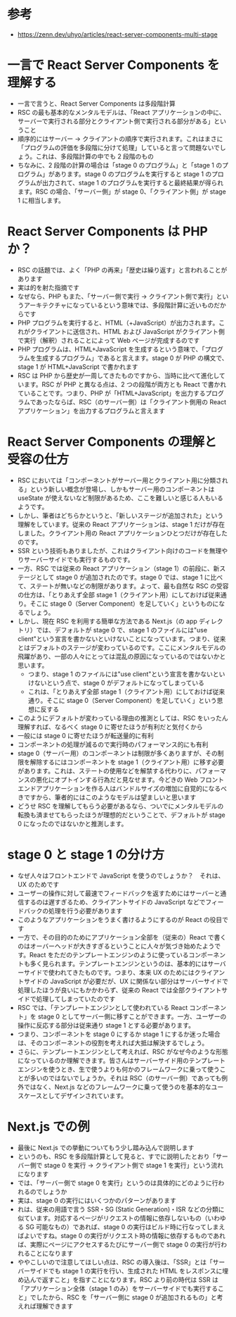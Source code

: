 # 参考

- https://zenn.dev/uhyo/articles/react-server-components-multi-stage

# 一言で React Server Components を理解する

- 一言で言うと、React Server Components は多段階計算
- RSC の最も基本的なメンタルモデルは、「React アプリケーションの中に、サーバーで実行される部分とクライアント側で実行される部分がある」ということ
- 順序的にはサーバー → クライアントの順序で実行されます。これはまさに「プログラムの評価を多段階に分けて処理」していると言って問題ないでしょう。これは、多段階計算の中でも 2 段階のもの
- ちなみに、2 段階の計算の場合は「stage 0 のプログラム」と「stage 1 のプログラム」があります。stage 0 のプログラムを実行すると stage 1 のプログラムが出力されて、stage 1 のプログラムを実行すると最終結果が得られます。RSC の場合、「サーバー側」が stage 0、「クライアント側」が stage 1 に相当します。

# React Server Components は PHP か？

- RSC の話題では、よく「PHP の再来」「歴史は繰り返す」と言われることがあります
- 実は的を射た指摘です
- なぜなら、PHP もまた、「サーバー側で実行 → クライアント側で実行」というアーキテクチャになっているという意味では、多段階計算に近いものだからです
- PHP プログラムを実行すると、HTML（+JavaScript）が出力されます。これがクライアントに送信され、HTML および JavaScript がクライアント側で実行（解釈）されることによって Web ページが完成するのです
- PHP プログラムは、HTML+JavaScript を生成するという意味で、「プログラムを生成するプログラム」であると言えます。stage 0 が PHP の構文で、stage 1 が HTML+JavaScript で書かれます
- RSC は PHP から歴史が一周してきたものですから、当時に比べて進化しています。RSC が PHP と異なる点は、2 つの段階が両方とも React で書かれていることです。つまり、PHP が「HTML+JavaScript」を出力するプログラムであったならば、RSC（のサーバー側）は「クライアント側用の React アプリケーション」を出力するプログラムと言えます

# React Server Components の理解と受容の仕方

- RSC においては「コンポーネントがサーバー用とクライアント用に分類される」という新しい概念が登場し、しかもサーバー用のコンポーネントは useState が使えないなど制限があるため、ここを難しいと感じる人もいるようです。
- しかし、筆者はどちらかというと、「新しいステージが追加された」という理解をしています。従来の React アプリケーションは、stage 1 だけが存在しました。クライアント用の React アプリケーションひとつだけが存在したのです。
- SSR という技術もありましたが、これはクライアント向けのコードを無理やりサーバーサイドでも実行するものです。
- 一方、RSC では従来の React アプリケーション（stage 1）の前段に、新ステージとして stage 0 が追加されたのです。stage 0 では、stage 1 に比べて、ステートが無いなどの制限があります。よって、最も自然な RSC の受容の仕方は、「とりあえず全部 stage 1（クライアント用）にしておけば従来通り。そこに stage 0（Server Component）を足していく」というものになるでしょう。
- しかし、現在 RSC を利用する簡単な方法である Next.js（の app ディレクトリ）では、デフォルトが stage 0 で、stage 1 のファイルには"use client"という宣言を書かないといけないことになっています。つまり、従来とはデフォルトのステージが変わっているのです。ここにメンタルモデルの飛躍があり、一部の人々にとっては混乱の原因になっているのではないかと思います。
  - つまり、stage 1 のファイルには"use client"という宣言を書かないといけないという点で、stage 0 がデフォルトになってしまっている
  - これは、「とりあえず全部 stage 1（クライアント用）にしておけば従来通り。そこに stage 0（Server Component）を足していく」という思想に反する
- このようにデフォルトが変わっている理由の推測としては、RSC をいったん理解すれば、なるべく stage 0 に寄せたほうが有利だと気付くから
- 一般には stage 0 に寄せたほうが転送量的に有利
- コンポーネントの処理が減るので実行時のパフォーマンス的にも有利
- stage 0（サーバー用）のコンポーネントは制限が多くありますが、その制限を解除するにはコンポーネントを stage 1（クライアント用）に移す必要があります。これは、ステートの使用などを解禁する代わりに、パフォーマンスの悪化にオプトインする行為だと見なせます。今どきの Web フロントエンドアプリケーションを作る人はバンドルサイズの増加に自覚的になるべきですから、筆者的にはこのようなモデルは望ましいと思います
- どうせ RSC を理解してもらう必要があるなら、ついでにメンタルモデルの転換も済ませてもらったほうが理想的だということで、デフォルトが stage 0 になったのではないかと推測します。

# stage 0 と stage 1 の分け方

- なぜ人々はフロントエンドで JavaScript を使うのでしょうか？　それは、UX のためです
- ユーザーの操作に対して最速でフィードバックを返すためにはサーバーと通信するのは遅すぎるため、クライアントサイドの JavaScript などでフィードバックの処理を行う必要があります
- このようなアプリケーションをうまく書けるようにするのが React の役目です
- 一方で、その目的のためにアプリケーション全部を（従来の）React で書くのはオーバーヘッドが大きすぎるということに人々が気づき始めたようです。React をただのテンプレートエンジンのように使っているコンポーネントも多く見られます。テンプレートエンジンというのは、基本的にはサーバーサイドで使われてきたものです。つまり、本来 UX のためにはクライアントサイドの JavaScript が必要だが、UX に関係ない部分はサーバーサイドで処理したほうが良いにもかかわらず、従来の React では全部クライアントサイドで処理してしまっていたのです
- RSC では、「テンプレートエンジンとして使われている React コンポーネント」を stage 0 としてサーバー側に移すことができます。一方、ユーザーの操作に反応する部分は従来通り stage 1 とする必要があります。
- つまり、コンポーネントを stage 0 にするか stage 1 にするか迷った場合は、そのコンポーネントの役割を考えれば大抵は解決するでしょう。
- さらに、テンプレートエンジンとして考えれば、RSC がなぜ今のような形態になっているのか理解できます。皆さんはサーバーサイド用のテンプレートエンジンを使うとき、生で使うよりも何かのフレームワークに乗って使うことが多いのではないでしょうか。それは RSC（のサーバー側）であっても例外ではなく、Next.js などのフレームワークに乗って使うのを基本的なユースケースとしてデザインされています。

# Next.js での例

- 最後に Next.js での挙動についてもう少し踏み込んで説明します
- というのも、RSC を多段階計算として見ると、すでに説明したとおり「サーバー側で stage 0 を実行 → クライアント側で stage 1 を実行」という流れになります
- では、「サーバー側で stage 0 を実行」というのは具体的にどのように行われるのでしょうか
- 実は、stage 0 の実行にはいくつかのパターンがあります
- れは、従来の用語で言う SSR・SG (Static Generation)・ISR などの分類に似ています。対応するページがリクエストの情報に依存しないもの（いわゆる SG 可能なもの）であれば、stage 0 の実行はビルド時に行なってしまえばよいですね。stage 0 の実行がリクエスト時の情報に依存するものであれば、実際にページにアクセスするたびにサーバー側で stage 0 の実行が行われることになります
- ややこしいので注意してほしい点は、RSC の導入後は、「SSR」とは「サーバーサイドでも stage 1 の実行を行い、生成された HTML をレスポンスに埋め込んで返すこと」を指すことになります。RSC より前の時代は SSR は「アプリケーション全体（stage 1 のみ）をサーバーサイドでも実行すること」でしたから、RSC を「サーバー側に stage 0 が追加されるもの」と考えれば理解できます
